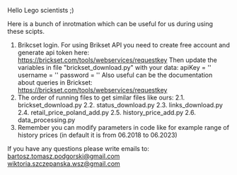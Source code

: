 Hello Lego scientists ;)

Here is a bunch of inrotmation which can be useful for us during using these scipts.

1. Brikcset login.
   For using Brikset API you need to create free account and generate api token here:
     https://brickset.com/tools/webservices/requestkey
   Then update the variables in file "brickset_download.py" with your data:
     apiKey = ''
     username = ''
     password = ''
   Also useful can be the documentation about queries in Brickset:
     https://brickset.com/tools/webservices/requestkey
2. The order of running files to get similar files like ours:
  2.1. brickset_download.py
  2.2. status_download.py
  2.3. links_download.py
  2.4. retail_price_poland_add.py
  2.5. history_price_add.py
  2.6. data_processing.py
3. Remember you can modify parameters in code like for example range of history prices (in default it is from 06.2018 to 06.2023)

If you have any questions please write emails to:
bartosz.tomasz.podgorski@gmail.com
wiktoria.szczepanska.wsz@gmail.com
